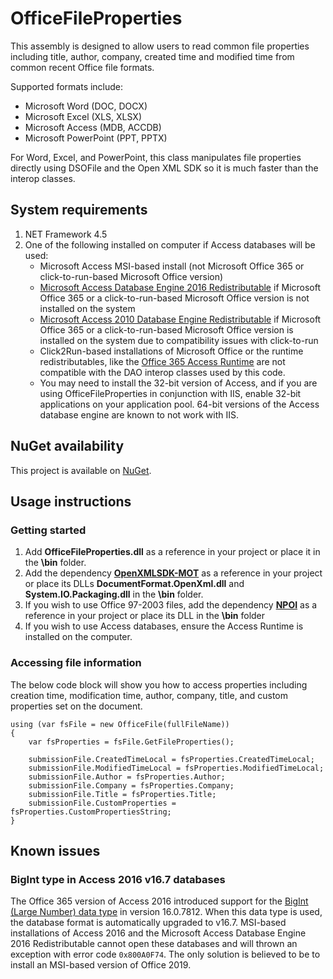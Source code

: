 # OfficeFileProperties
This assembly is designed to allow users to read common file properties including title, author, company, created time and modified time from common recent Office file formats.

Supported formats include:
* Microsoft Word (DOC, DOCX)
* Microsoft Excel (XLS, XLSX)
* Microsoft Access (MDB, ACCDB)
* Microsoft PowerPoint (PPT, PPTX)

For Word, Excel, and PowerPoint, this class manipulates file properties directly using DSOFile and the Open XML SDK so it is much faster than the interop classes.

## System requirements
1. NET Framework 4.5
2. One of the following installed on computer if Access databases will be used:
    * Microsoft Access MSI-based install (not Microsoft Office 365 or click-to-run-based Microsoft Office version)
    * [Microsoft Access Database Engine 2016 Redistributable](https://www.microsoft.com/en-us/download/details.aspx?id=54920) if Microsoft Office 365 or a click-to-run-based Microsoft Office version is not installed on the system
    * [Microsoft Access 2010 Database Engine Redistributable](https://www.microsoft.com/en-us/download/Confirmation.aspx?ID=13255) if Microsoft Office 365 or a click-to-run-based Microsoft Office version is installed on the system due to compatibility issues with click-to-run
    * Click2Run-based installations of Microsoft Office or the runtime redistributables, like the [Office 365 Access Runtime](https://support.office.com/en-us/article/download-and-install-office-365-access-runtime-185c5a32-8ba9-491e-ac76-91cbe3ea09c9) are not compatible with the DAO interop classes used by this code.
    * You may need to install the 32-bit version of Access, and if you are using OfficeFileProperties in conjunction with IIS, enable 32-bit applications on your application pool. 64-bit versions of the Access database engine are known to not work with IIS.

## NuGet availability
This project is available on [NuGet](https://www.nuget.org/packages/OfficeFileProperties/).

## Usage instructions
### Getting started
1. Add **OfficeFileProperties.dll** as a reference in your project or place it in the **\bin** folder.
2. Add the dependency [**OpenXMLSDK-MOT**](https://github.com/OfficeDev/Open-XML-SDK) as a reference in your project or place its DLLs **DocumentFormat.OpenXml.dll** and **System.IO.Packaging.dll** in the **\bin** folder.
3. If you wish to use Office 97-2003 files, add the dependency [**NPOI**](https://github.com/tonyqus/npoi) as a reference in your project or place its DLL in the **\bin** folder
4. If you wish to use Access databases, ensure the Access Runtime is installed on the computer.

### Accessing file information
The below code block will show you how to access properties including creation time, modification time, author, company, title, and custom properties set on the document.
```
using (var fsFile = new OfficeFile(fullFileName))
{
    var fsProperties = fsFile.GetFileProperties();
    
    submissionFile.CreatedTimeLocal = fsProperties.CreatedTimeLocal;
    submissionFile.ModifiedTimeLocal = fsProperties.ModifiedTimeLocal;
    submissionFile.Author = fsProperties.Author;
    submissionFile.Company = fsProperties.Company;
    submissionFile.Title = fsProperties.Title;
    submissionFile.CustomProperties = fsProperties.CustomPropertiesString;
}
```

## Known issues
### BigInt type in Access 2016 v16.7 databases
The Office 365 version of Access 2016 introduced support for the [BigInt (Large Number) data type](https://support.office.com/en-us/article/Using-the-Large-Number-data-type-5b623f6e-641d-4e97-8bdf-b77bae076f70) in version 16.0.7812. When this data type is used, the database format is automatically upgraded to v16.7. MSI-based installations of Access 2016 and the Microsoft Access Database Engine 2016 Redistributable cannot open these databases and will thrown an exception with error code `0x800A0F74`. The only solution is believed to be to install an MSI-based version of Office 2019.
